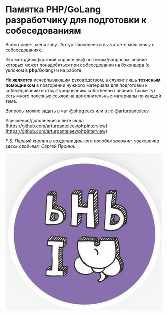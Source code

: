 # Памятка PHP/GoLang разработчику для подготовки к собеседованиям

Всем привет, меня зовут Артур Пантелеев и вы читаете мою *книгу* о собеседованиях.

Это методичка(краткий справочник) по темам/вопросам, знание которых может понадобиться при собеседовании на бэкендера (с уклоном в **php**/Golang) и на работе.

**Не является** исчерпывающим руководством, а служит лишь **тезисным помощником** в повторении нужного материала для подготовки к собеседованию и структурированию собственных знаний. Также тут есть много полезных ссылок на дополнительные материалы по каждой теме.

Вопросы можно задать в чат [@phpgeeks](https://t.me/phpgeeks) или в лс [@arturpanteleev](https://t.me/arturpanteleev)

Улучшения/дополнения шлите сюда [https://github.com/arturpanteleev/phpInterview](https://github.com/arturpanteleev/phpInterview)

*P.S. Первый кирпич в создание данного пособия заложил, увековечив здесь своё имя, Сергей Пронин.*

<img src="src/media/image1.jpeg" height="500px" />
